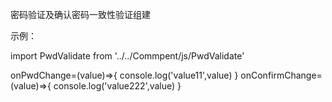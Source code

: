 密码验证及确认密码一致性验证组建

示例：

import PwdValidate from '../../Commpent/js/PwdValidate'

 onPwdChange=(value)=>{
    console.log('value11',value)
  }
  onConfirmChange=(value)=>{
    console.log('value222',value)
  }

<PwdValidate format='1' onPwdChange={this.onPwdChange} onConfirmChange={this.onConfirmChange}/>
